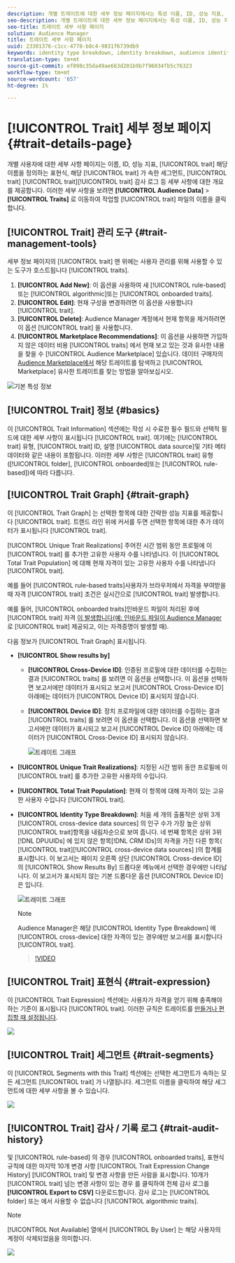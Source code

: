 ```yaml
---
description: 개별 트레이트에 대한 세부 정보 페이지에서는 특성 이름, ID, 성능 지표, 트레이트를 정의하는 표현식, 트레이트가 속한 세그먼트, 트레이트 감사 로그 등의 정보에 대한 개요를 제공합니다. 이러한 세부 사항을 보려면 대상 데이터 > 트레이트로 이동하고 작업할 트레이트의 이름을 클릭합니다.
seo-description: 개별 트레이트에 대한 세부 정보 페이지에서는 특성 이름, ID, 성능 지표, 트레이트를 정의하는 표현식, 트레이트가 속한 세그먼트, 트레이트 감사 로그 등의 정보에 대한 개요를 제공합니다. 이러한 세부 사항을 보려면 대상 데이터 > 트레이트로 이동하고 작업할 트레이트의 이름을 클릭합니다.
seo-title: 트레이트 세부 사항 페이지
solution: Audience Manager
title: 트레이트 세부 사항 페이지
uuid: 23301376-c1cc-4778-b8c4-9831f6739db9
keywords: identity type breakdown, identity breakdown, audience identity reporting, cross-device, cross-device ID, device ID
translation-type: tm+mt
source-git-commit: ef098c35da49ae663d201b9b7f96034fb5c76323
workflow-type: tm+mt
source-wordcount: '657'
ht-degree: 1%

---
```



# [!UICONTROL Trait] 세부 정보 페이지 {#trait-details-page}

개별 사용자에 대한 세부 사항 페이지는 이름, ID, 성능 지표, [!UICONTROL trait] 해당 이름을 정의하는 표현식, 해당 [!UICONTROL trait] 가 속한 세그먼트, [!UICONTROL trait] [!UICONTROL trait][!UICONTROL trait] 감사 로그 등 세부 사항에 대한 개요를 제공합니다. 이러한 세부 사항을 보려면 **[!UICONTROL Audience Data]** > **[!UICONTROL Traits]** 로 이동하여 작업할 [!UICONTROL trait] 파일의 이름을 클릭합니다.

## [!UICONTROL Trait] 관리 도구 {#trait-management-tools}

세부 정보 페이지의 [!UICONTROL trait] 맨 위에는 사용자 관리를 위해 사용할 수 있는 도구가 호스트됩니다 [!UICONTROL traits].

1. **[!UICONTROL Add New]**: 이 옵션을 사용하여 새 [!UICONTROL rule-based]또는 [!UICONTROL algorithmic]또는 [!UICONTROL onboarded traits].
2. **[!UICONTROL Edit]**: 현재 구성을 변경하려면 이 옵션을 사용합니다 [!UICONTROL trait].
3. **[!UICONTROL Delete]**: Audience Manager 계정에서 현재 항목을 제거하려면 이 옵션 [!UICONTROL trait] 을 사용합니다.
4. **[!UICONTROL Marketplace Recommendations]**: 이 옵션을 사용하면 가입하지 않은 데이터 비용 [!UICONTROL traits] 에서 현재 보고 있는 것과 유사한 내용을 찾을 수 [!UICONTROL Audience Marketplace] 있습니다. 데이터 구매자의 [Audience Marketplace에서](../audience-marketplace/marketplace-data-buyers/marketplace-data-buyers.md) 해당 트레이트를 탐색하고 [!UICONTROL Marketplace] 유사한 트레이트를 찾는 방법을 알아보십시오.

![기본 특성 정보](assets/basic-trait-information.png)

## [!UICONTROL Trait] 정보 {#basics}

이 [!UICONTROL Trait Information] 섹션에는 작성 시 수료한 필수 필드와 선택적 필드에 대한 세부 사항이 표시됩니다 [!UICONTROL trait]. 여기에는 [!UICONTROL trait] 유형, [!UICONTROL trait] ID, 설명 [!UICONTROL data source]및 기타 메타데이터와 같은 내용이 포함됩니다. 이러한 세부 사항은 [!UICONTROL trait] 유형([!UICONTROL folder], [!UICONTROL onboarded]또는 [!UICONTROL rule-based])에 따라 다릅니다.

## [!UICONTROL Trait Graph] {#trait-graph}

이 [!UICONTROL Trait Graph] 는 선택한 항목에 대한 간략한 성능 지표를 제공합니다 [!UICONTROL trait]. 트렌드 라인 위에 커서를 두면 선택한 항목에 대한 추가 데이터가 표시됩니다 [!UICONTROL trait].

[!UICONTROL Unique Trait Realizations] 주어진 시간 범위 동안 프로필에 이 [!UICONTROL trait] 를 추가한 고유한 사용자 수를 나타냅니다. 이 [!UICONTROL Total Trait Population] 에 대해 현재 자격이 있는 고유한 사용자 수를 나타냅니다 [!UICONTROL trait].

예를 들어 [!UICONTROL rule-based traits]사용자가 브라우저에서 자격을 부여받을 때 자격 [!UICONTROL trait] 조건은 실시간으로 [!UICONTROL trait] 발생합니다.

예를 들어, [!UICONTROL onboarded traits]인바운드 파일이 처리된 후에 [!UICONTROL trait] 자격 [이 발생합니다(예: 인바운드 파일이 Audience Manager](../../faq/faq-inbound-data-ingestion.md) 로 [!UICONTROL trait] 제공되고, 이는 자격증명이 발생할 때).

다음 정보가 [!UICONTROL Trait Graph] 표시됩니다.

* **[!UICONTROL Show results by]**
   * **[!UICONTROL Cross-Device ID]**: 인증된 프로필에 대한 데이터를 수집하는 결과 [!UICONTROL traits] 를 보려면 이 옵션을 선택합니다. 이 옵션을 선택하면 보고서에만 데이터가 표시되고 보고서 [!UICONTROL Cross-Device ID] 아래에는 데이터가 [!UICONTROL Device ID] 표시되지 않습니다.
   * **[!UICONTROL Device ID]**: 장치 프로파일에 대한 데이터를 수집하는 결과 [!UICONTROL traits] 를 보려면 이 옵션을 선택합니다. 이 옵션을 선택하면 보고서에만 데이터가 표시되고 보고서 [!UICONTROL Device ID] 아래에는 데이터가 [!UICONTROL Cross-Device ID] 표시되지 않습니다.

      ![트레이트 그래프](assets/trait-summary.gif)

* **[!UICONTROL Unique Trait Realizations]**: 지정된 시간 범위 동안 프로필에 이 [!UICONTROL trait] 를 추가한 고유한 사용자의 수입니다.
* **[!UICONTROL Total Trait Population]**: 현재 이 항목에 대해 자격이 있는 고유한 사용자 수입니다 [!UICONTROL trait].

* **[!UICONTROL Identity Type Breakdown]**: 처음 세 개의 출품작은 상위 3개 [!UICONTROL cross-device data sources] 의 인구 수가 가장 높은 상위 [!UICONTROL trait]항목을 내림차순으로 보여 줍니다. 네 번째 항목은 상위 3위 [!DNL DPUUIDs] 에 있지 않은 항목[!DNL CRM IDs]의 자격을 가진 다른 항목( [!UICONTROL trait][!UICONTROL cross-device data sources] )의 합계를 표시합니다. 이 보고서는 페이지 오른쪽 상단 [!UICONTROL Cross-device ID] 의 [!UICONTROL Show Results By] 드롭다운 메뉴에서 선택한 경우에만 나타납니다. 이 보고서가 표시되지 않는 기본 드롭다운 옵션 [!UICONTROL Device ID]은 입니다.

   ![트레이트 그래프](assets/trait-identity.png)

   >[!NOTE]
   >
   >Audience Manager은 해당 [!UICONTROL Identity Type Breakdown] 에 [!UICONTROL cross-device] 대한 자격이 있는 경우에만 보고서를 표시합니다 [!UICONTROL trait].

   >[!VIDEO](https://video.tv.adobe.com/v/27977/)

## [!UICONTROL Trait] 표현식 {#trait-expression}

이 [!UICONTROL Trait Expression] 섹션에는 사용자가 자격을 얻기 위해 충족해야 하는 기준이 표시됩니다 [!UICONTROL trait]. 이러한 규칙은 트레이트를 [만들거나 편집할 때 설정됩니다](../../features/traits/about-trait-builder.md).

![](assets/traitExpression.png)

## [!UICONTROL Trait] 세그먼트 {#trait-segments}

이 [!UICONTROL Segments with this Trait] 섹션에는 선택한 세그먼트가 속하는 모든 세그먼트 [!UICONTROL trait] 가 나열됩니다. 세그먼트 이름을 클릭하여 해당 세그먼트에 대한 세부 사항을 볼 수 있습니다.

![](assets/traitSegments.png)

## [!UICONTROL Trait] 감사 / 기록 로그 {#trait-audit-history}

및 [!UICONTROL rule-based] 의 경우 [!UICONTROL onboarded traits], 표현식 규칙에 대한 마지막 10개 변경 사항 [!UICONTROL Trait Expression Change History] [!UICONTROL trait] 및 변경 사항을 만든 사람을 표시합니다. 10개가 [!UICONTROL trait] 넘는 변경 사항이 있는 경우 를 클릭하여 전체 감사 로그를 **[!UICONTROL Export to CSV]** 다운로드합니다. 감사 로그는 [!UICONTROL folder] 또는 에서 사용할 수 없습니다 [!UICONTROL algorithmic traits].

>[!NOTE]
>
>[!UICONTROL Not Available] 열에서 [!UICONTROL By User] 는 해당 사용자의 계정이 삭제되었음을 의미합니다.

![](assets/traitHistory.png)